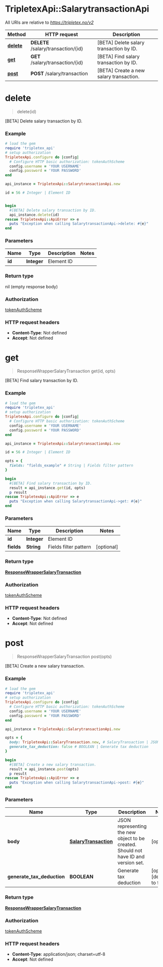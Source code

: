 # TripletexApi::SalarytransactionApi

All URIs are relative to *https://tripletex.no/v2*

Method | HTTP request | Description
------------- | ------------- | -------------
[**delete**](SalarytransactionApi.md#delete) | **DELETE** /salary/transaction/{id} | [BETA] Delete salary transaction by ID.
[**get**](SalarytransactionApi.md#get) | **GET** /salary/transaction/{id} | [BETA] Find salary transaction by ID.
[**post**](SalarytransactionApi.md#post) | **POST** /salary/transaction | [BETA] Create a new salary transaction.


# **delete**
> delete(id)

[BETA] Delete salary transaction by ID.



### Example
```ruby
# load the gem
require 'tripletex_api'
# setup authorization
TripletexApi.configure do |config|
  # Configure HTTP basic authorization: tokenAuthScheme
  config.username = 'YOUR USERNAME'
  config.password = 'YOUR PASSWORD'
end

api_instance = TripletexApi::SalarytransactionApi.new

id = 56 # Integer | Element ID


begin
  #[BETA] Delete salary transaction by ID.
  api_instance.delete(id)
rescue TripletexApi::ApiError => e
  puts "Exception when calling SalarytransactionApi->delete: #{e}"
end
```

### Parameters

Name | Type | Description  | Notes
------------- | ------------- | ------------- | -------------
 **id** | **Integer**| Element ID | 

### Return type

nil (empty response body)

### Authorization

[tokenAuthScheme](../README.md#tokenAuthScheme)

### HTTP request headers

 - **Content-Type**: Not defined
 - **Accept**: Not defined



# **get**
> ResponseWrapperSalaryTransaction get(id, opts)

[BETA] Find salary transaction by ID.



### Example
```ruby
# load the gem
require 'tripletex_api'
# setup authorization
TripletexApi.configure do |config|
  # Configure HTTP basic authorization: tokenAuthScheme
  config.username = 'YOUR USERNAME'
  config.password = 'YOUR PASSWORD'
end

api_instance = TripletexApi::SalarytransactionApi.new

id = 56 # Integer | Element ID

opts = { 
  fields: "fields_example" # String | Fields filter pattern
}

begin
  #[BETA] Find salary transaction by ID.
  result = api_instance.get(id, opts)
  p result
rescue TripletexApi::ApiError => e
  puts "Exception when calling SalarytransactionApi->get: #{e}"
end
```

### Parameters

Name | Type | Description  | Notes
------------- | ------------- | ------------- | -------------
 **id** | **Integer**| Element ID | 
 **fields** | **String**| Fields filter pattern | [optional] 

### Return type

[**ResponseWrapperSalaryTransaction**](ResponseWrapperSalaryTransaction.md)

### Authorization

[tokenAuthScheme](../README.md#tokenAuthScheme)

### HTTP request headers

 - **Content-Type**: Not defined
 - **Accept**: Not defined



# **post**
> ResponseWrapperSalaryTransaction post(opts)

[BETA] Create a new salary transaction.



### Example
```ruby
# load the gem
require 'tripletex_api'
# setup authorization
TripletexApi.configure do |config|
  # Configure HTTP basic authorization: tokenAuthScheme
  config.username = 'YOUR USERNAME'
  config.password = 'YOUR PASSWORD'
end

api_instance = TripletexApi::SalarytransactionApi.new

opts = { 
  body: TripletexApi::SalaryTransaction.new, # SalaryTransaction | JSON representing the new object to be created. Should not have ID and version set.
  generate_tax_deduction: false # BOOLEAN | Generate tax deduction
}

begin
  #[BETA] Create a new salary transaction.
  result = api_instance.post(opts)
  p result
rescue TripletexApi::ApiError => e
  puts "Exception when calling SalarytransactionApi->post: #{e}"
end
```

### Parameters

Name | Type | Description  | Notes
------------- | ------------- | ------------- | -------------
 **body** | [**SalaryTransaction**](SalaryTransaction.md)| JSON representing the new object to be created. Should not have ID and version set. | [optional] 
 **generate_tax_deduction** | **BOOLEAN**| Generate tax deduction | [optional] [default to false]

### Return type

[**ResponseWrapperSalaryTransaction**](ResponseWrapperSalaryTransaction.md)

### Authorization

[tokenAuthScheme](../README.md#tokenAuthScheme)

### HTTP request headers

 - **Content-Type**: application/json; charset=utf-8
 - **Accept**: Not defined



